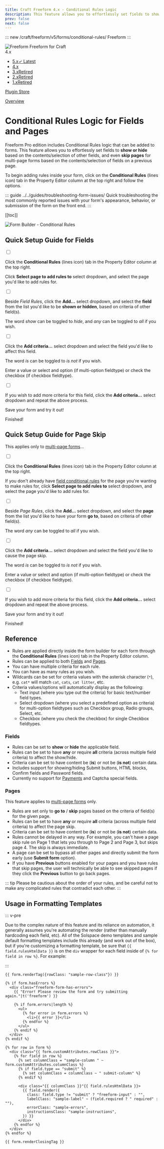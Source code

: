 ```yaml
---
title: Craft Freeform 4.x - Conditional Rules Logic
description: This feature allows you to effortlessly set fields to show or hide based on the contents/selection of other fields, and even **skip pages** for multi-page forms based on the contents/selection of fields on a previous page.
prev: false
next: false
---
```


<meta property="og:image" content="https://docs.solspace.com/extras/social/craft/freeform/freeform.png" />

::: new /craft/freeform/v5/forms/conditional-rules/
Freeform
:::

<div id="pr-heading">
    <img src="https://docs.solspace.com/extras/icons/products/freeform-icon.png" alt="Freeform" class="pr-image">
    <span class="pr-name">Freeform</span>
    <span class="pr-category">for Craft</span>
    <div class="pr-v-wrapper">
        <div class="pr-v">
            <span class="pr-v-v">4.x</span>
            <span class="pr-v-arrow arrow down"></span>
        </div>
        <ul class="pr-v-list">
            <li><a href="/craft/freeform/v5/">5.x<span class="pr-v-type pr-latest">✓ Latest</span></a></li>
            <li><a href="/craft/freeform/v4/">4.x</a></li>
            <li><a href="/craft/freeform/v3/">3.x<span class="pr-v-type pr-retired">Retired</span></a></li>
            <li><a href="/craft/freeform/v2/">2.x<span class="pr-v-type pr-retired">Retired</span></a></li>
            <li><a href="/craft/freeform/v1/">1.x<span class="pr-v-type pr-retired">Retired</span></a></li>
        </ul>
    </div>
    <div class="pr-buy">
        <a href="https://plugins.craftcms.com/freeform" class="button button-blue"><span class="external-url">Plugin Store</span></a>
    </div>
</div>

<span class="page-section"><a href="/craft/freeform/v4/overview/">Overview</a></span>

# Conditional Rules Logic for Fields and Pages <Badge type="pro" text="Pro" />

Freeform Pro edition includes Conditional Rules logic that can be added to forms. This feature allows you to effortlessly set fields to **show or hide** based on the contents/selection of other fields, and even **skip pages** for multi-page forms based on the contents/selection of fields on a previous page.

To begin adding rules inside your form, click on the **Conditional Rules** (lines icon) tab in the Property Editor column at the top right and follow the options.

::: guide ../../guides/troubleshooting-form-issues/
Quick troubleshooting the most commonly reported issues with your form's appearance, behavior, or submission of the form on the front end.
:::


[[toc]]


![Form Builder - Conditional Rules](../images/cp/conditional-rules.png)


## Quick Setup Guide for Fields

<div class="step">
<label for="step1"><input type="checkbox" class="step-check" id="step1">

Click the **Conditional Rules** (lines icon) tab in the Property Editor column at the top right.

Click **Select page to add rules to** select dropdown, and select the page you'd like to add rules for.

</label>
</div>

<div class="step">
<label for="step2"><input type="checkbox" class="step-check" id="step2">

Beside *Field Rules*, click the **Add...** select dropdown, and select the **field** from the list you'd like to be **shown or hidden**, based on criteria of other field(s).

The word *show* can be toggled to *hide*, and *any* can be toggled to *all* if you wish.

</label>
</div>

<div class="step">
<label for="step3"><input type="checkbox" class="step-check" id="step3">

Click the **Add criteria...** select dropdown and select the field you'd like to affect this field.

The word *is* can be toggled to *is not* if you wish.

Enter a value or select and option (if multi-option fieldtype) or check the checkbox (if checkbox fieldtype).

</label>
</div>

<div class="step">
<label for="step4"><input type="checkbox" class="step-check" id="step4">

If you wish to add more criteria for this field, click the **Add criteria...** select dropdown and repeat the above process.

Save your form and try it out!

</label>
</div>

<div class="step-finished">Finished!</div>


## Quick Setup Guide for Page Skip

This applies only to [multi-page forms](multi-page-forms.md)...

<div class="step">
<label for="step1b"><input type="checkbox" class="step-check" id="step1b">

Click the **Conditional Rules** (lines icon) tab in the Property Editor column at the top right.

If you don't already have [field conditional rules](#conditional-rules-logic-for-fields-and-pages) for the page you're wanting to make rules for, click **Select page to add rules to** select dropdown, and select the page you'd like to add rules for.

</label>
</div>

<div class="step">
<label for="step2b"><input type="checkbox" class="step-check" id="step2b">

Beside *Page Rules*, click the **Add...** select dropdown, and select the **page** from the list you'd like to have your form **go to**, based on criteria of other field(s).

The word *any* can be toggled to *all* if you wish.

</label>
</div>

<div class="step">
<label for="step3b"><input type="checkbox" class="step-check" id="step3b">

Click the **Add criteria...** select dropdown and select the field you'd like to cause the page skip.

The word *is* can be toggled to *is not* if you wish.

Enter a value or select and option (if multi-option fieldtype) or check the checkbox (if checkbox fieldtype).

</label>
</div>

<div class="step">
<label for="step4b"><input type="checkbox" class="step-check" id="step4b">

If you wish to add more criteria for this field, click the **Add criteria...** select dropdown and repeat the above process.

Save your form and try it out!

</label>
</div>

<div class="step-finished">Finished!</div>


## Reference

* Rules are applied directly inside the form builder for each form through the **Conditional Rules** (lines icon) tab in the Property Editor column.
* Rules can be applied to both [Fields](#fields) and [Pages](#pages).
* You can have multiple criteria for each rule.
* You can have as many rules as you wish.
* Wildcards can be set for criteria values with the asterisk character (`*`), e.g. `cat*` will match `cat`, `cats`, `cat litter`, etc.
* Criteria values/options will automatically display as the following:
	* Text input (where you type out the criteria) for basic text/number field types.
	* Select dropdown (where you select a predefined option as criteria) for multi-option fieldtypes such as Checkbox group, Radio groups, Select, etc.
	* Checkbox (where you check the checkbox) for single Checkbox fieldtypes.


### Fields

* Rules can be set to **show** or **hide** the applicable field.
* Rules can be set to have **any** or require **all** criteria (across multiple field criteria) to affect the show/hide.
* Criteria can be set to have content be (**is**) or not be (**is not**) certain data.
* Includes support for showing/hiding Submit buttons, HTML blocks, Confirm fields and Password fields.
* Currently no support for [Payments](../integrations/payments/README.md) and Captcha special fields.


### Pages

This feature applies to [multi-page forms](multi-page-forms.md) only.

* Rules are set only to **go to** / **skip** pages based on the criteria of field(s) for the given page.
* Rules can be set to have **any** or require **all** criteria (across multiple field criteria) to affect the page skip.
* Criteria can be set to have content be (**is**) or not be (**is not**) certain data.
* Rules cannot be delayed in any way. For example, you can't have a page skip rule on Page 1 that lets you through to Page 2 and Page 3, but skips page 4. The skip is always immediate.
* A page can be set to bypass all other pages and directly submit the form early (use **Submit form** option).
* If you have **Previous** buttons enabled for your pages and you have rules that skip pages, the user will technically be able to see skipped pages if they click the **Previous** button to go back pages.

::: tip
Please be cautious about the order of your rules, and be careful not to make any complicated rules that contradict each other.
:::


## Usage in Formatting Templates

::: v-pre

Due to the complex nature of this feature and its reliance on automation, it generally assumes you're automating the render (rather than manually hardcoding each field, etc). All of the Solspace demo templates and sample default formatting templates include this already (and work out of the box), but if you're customizing a formatting template, be sure that `{{ field.rulesHtmlData }}` is on the `div` wrapper for each field inside of `{% for field in row %}`. For example:

:::

``` twig{25}
{{ form.renderTag({rowClass: "sample-row-class"}) }}

{% if form.hasErrors %}
  <div class="freeform-form-has-errors">
    {{ "Error! Please review the form and try submitting again."|t('freeform') }}

    {% if form.errors|length %}
      <ul>
        {% for error in form.errors %}
          <li>{{ error }}</li>
        {% endfor %}
      </ul>
    {% endif %}
  </div>
{% endif %}

{% for row in form %}
  <div class="{{ form.customAttributes.rowClass }}">
    {% for field in row %}
      {% set columnClass = "sample-column " ~ form.customAttributes.columnClass %}
      {% if field.type == "submit" %}
        {% set columnClass = columnClass ~ " submit-column" %}
      {% endif %}

      <div class="{{ columnClass }}"{{ field.rulesHtmlData }}>
        {{ field.render({
          class: field.type != "submit" ? "freeform-input" : "",
          labelClass: "sample-label" ~ (field.required ? " required" : ""),
          errorClass: "sample-errors",
          instructionsClass: "sample-instructions",
        }) }}
      </div>
    {% endfor %}
  </div>
{% endfor %}

{{ form.renderClosingTag }}
```